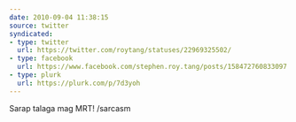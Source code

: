 ```yaml
---
date: 2010-09-04 11:38:15
source: twitter
syndicated:
- type: twitter
  url: https://twitter.com/roytang/statuses/22969325502/
- type: facebook
  url: https://www.facebook.com/stephen.roy.tang/posts/158472760833097
- type: plurk
  url: https://plurk.com/p/7d3yoh
---
```


Sarap talaga mag MRT! /sarcasm